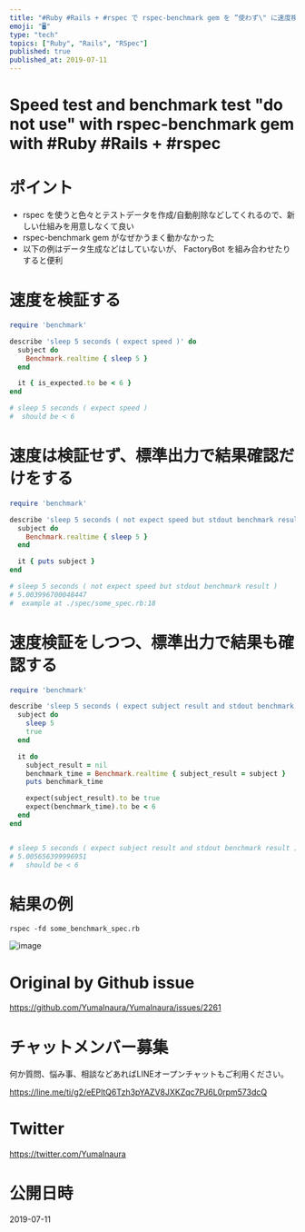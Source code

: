 ```yaml
---
title: "#Ruby #Rails + #rspec で rspec-benchmark gem を ”使わず\" に速度検証・ベンチマークテストをする"
emoji: "🖥"
type: "tech"
topics: ["Ruby", "Rails", "RSpec"]
published: true
published_at: 2019-07-11
---
```


# Speed test and benchmark test "do not use" with rspec-benchmark gem with #Ruby #Rails + #rspec


# ポイント

- rspec を使うと色々とテストデータを作成/自動削除などしてくれるので、新しい仕組みを用意しなくて良い
- rspec-benchmark gem がなぜかうまく動かなかった
- 以下の例はデータ生成などはしていないが、 FactoryBot を組み合わせたりすると便利

# 速度を検証する

```rb
require 'benchmark'

describe 'sleep 5 seconds ( expect speed )' do
  subject do
    Benchmark.realtime { sleep 5 }
  end

  it { is_expected.to be < 6 }
end

# sleep 5 seconds ( expect speed )
#  should be < 6
```

# 速度は検証せず、標準出力で結果確認だけをする


```rb
require 'benchmark'

describe 'sleep 5 seconds ( not expect speed but stdout benchmark result )' do
  subject do
    Benchmark.realtime { sleep 5 }
  end

  it { puts subject }
end

# sleep 5 seconds ( not expect speed but stdout benchmark result )
# 5.003996700048447
#  example at ./spec/some_spec.rb:18
```

# 速度検証をしつつ、標準出力で結果も確認する

```rb
require 'benchmark'

describe 'sleep 5 seconds ( expect subject result and stdout benchmark result )' do
  subject do
    sleep 5
    true
  end

  it do
    subject_result = nil
    benchmark_time = Benchmark.realtime { subject_result = subject }
    puts benchmark_time

    expect(subject_result).to be true
    expect(benchmark_time).to be < 6
  end
end


# sleep 5 seconds ( expect subject result and stdout benchmark result )
# 5.005656399996951
#   should be < 6
```

# 結果の例

```
rspec -fd some_benchmark_spec.rb
```

![image](https://user-images.githubusercontent.com/13635059/61013831-531cfb00-a3bf-11e9-99ff-026ecefeefc6.png)



# Original by Github issue

https://github.com/YumaInaura/YumaInaura/issues/2261








<!-- Update From Qiita API -->

# チャットメンバー募集


何か質問、悩み事、相談などあればLINEオープンチャットもご利用ください。

https://line.me/ti/g2/eEPltQ6Tzh3pYAZV8JXKZqc7PJ6L0rpm573dcQ





# Twitter


https://twitter.com/YumaInaura


<!-- Update From Qiita API -->



# 公開日時

2019-07-11
